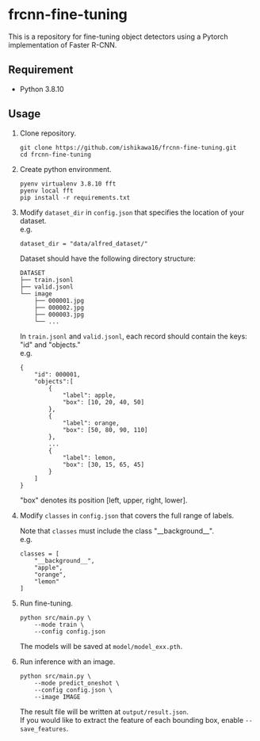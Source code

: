 # frcnn-fine-tuning
This is a repository for fine-tuning object detectors using a Pytorch implementation of Faster R-CNN.

## Requirement
- Python 3.8.10

## Usage
1. Clone repository.
    ```
    git clone https://github.com/ishikawa16/frcnn-fine-tuning.git
    cd frcnn-fine-tuning
    ```

1. Create python environment.
    ```
    pyenv virtualenv 3.8.10 fft
    pyenv local fft
    pip install -r requirements.txt
    ```

1. Modify `dataset_dir` in `config.json` that specifies the location of your dataset.  
    e.g.
    ```
    dataset_dir = "data/alfred_dataset/"
    ```

    Dataset should have the following directory structure:
    ```
    DATASET
    ├── train.jsonl
    ├── valid.jsonl
    └── image
        ├── 000001.jpg
        ├── 000002.jpg
        ├── 000003.jpg
        └── ...
    ```
    In `train.jsonl` and `valid.jsonl`, each record should contain the keys: "id" and "objects."  
    e.g.
    ```
    {
        "id": 000001,
        "objects":[
            {
                "label": apple,
                "box": [10, 20, 40, 50]
            },
            {
                "label": orange,
                "box": [50, 80, 90, 110]
            },
            ...
            {
                "label": lemon,
                "box": [30, 15, 65, 45]
            }
        ]
    }
    ```
    "box" denotes its position \[left, upper, right, lower\].

1. Modify `classes` in `config.json` that covers the full range of labels.

    Note that `classes` must include the class "\_\_background\_\_".  
    e.g.
    ```
    classes = [
        "__background__",
        "apple",
        "orange",
        "lemon"
    ]
    ```

1. Run fine-tuning.
    ```
    python src/main.py \
        --mode train \
        --config config.json
    ```
    The models will be saved at `model/model_exx.pth`.

1. Run inference with an image.
    ```
    python src/main.py \
        --mode predict_oneshot \
        --config config.json \
        --image IMAGE
    ```
    The result file will be written at `output/result.json`.  
    If you would like to extract the feature of each bounding box, enable `--save_features`.
